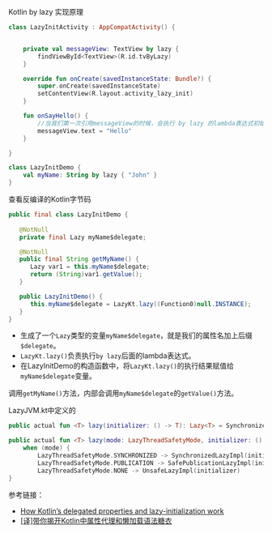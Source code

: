 Kotlin by lazy 实现原理

```kotlin
class LazyInitActivity : AppCompatActivity() {


    private val messageView: TextView by lazy {
        findViewById<TextView>(R.id.tvByLazy)
    }

    override fun onCreate(savedInstanceState: Bundle?) {
        super.onCreate(savedInstanceState)
        setContentView(R.layout.activity_lazy_init)
    }

    fun onSayHello() {
        //当我们第一次引用messageView的时候，会执行 by lazy 的lambda表达式初始化变量 messageView
        messageView.text = "Hello"
    }

}

```

```kotlin
class LazyInitDemo {
    val myName: String by lazy { "John" }
}
```
查看反编译的Kotlin字节码
```java
public final class LazyInitDemo {
    
   @NotNull
   private final Lazy myName$delegate;

   @NotNull
   public final String getMyName() {
      Lazy var1 = this.myName$delegate;
      return (String)var1.getValue();
   }

   public LazyInitDemo() {
      this.myName$delegate = LazyKt.lazy((Function0)null.INSTANCE);
   }
}

```

* 生成了一个`Lazy`类型的变量`myName$delegate`，就是我们的属性名加上后缀`$delegate`。
* `LazyKt.lazy()`负责执行`by lazy`后面的lambda表达式。
* 在LazyInitDemo的构造函数中，将`LazyKt.lazy()`的执行结果赋值给`myName$delegate`变量。


调用`getMyName()`方法，内部会调用`myName$delegate`的`getValue()`方法。

LazyJVM.kt中定义的

```kotlin
public actual fun <T> lazy(initializer: () -> T): Lazy<T> = SynchronizedLazyImpl(initializer)

```

```kotlin 
public actual fun <T> lazy(mode: LazyThreadSafetyMode, initializer: () -> T): Lazy<T> =
    when (mode) {
        LazyThreadSafetyMode.SYNCHRONIZED -> SynchronizedLazyImpl(initializer)
        LazyThreadSafetyMode.PUBLICATION -> SafePublicationLazyImpl(initializer)
        LazyThreadSafetyMode.NONE -> UnsafeLazyImpl(initializer)
}

```

参考链接：
* [How Kotlin’s delegated properties and lazy-initialization work](https://medium.com/til-kotlin/how-kotlins-delegated-properties-and-lazy-initialization-work-552cbad8be60)
* [[译]带你揭开Kotlin中属性代理和懒加载语法糖衣](https://zhuanlan.zhihu.com/p/65914552)

